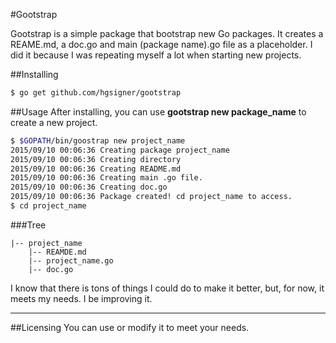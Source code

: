 #Gootstrap

Gootstrap is a simple package that bootstrap new Go packages. It creates a REAME.md, a doc.go and main (package name).go file as a placeholder. I did it because I was repeating myself a lot when starting new projects.

##Installing

```bash
$ go get github.com/hgsigner/gootstrap
```

##Usage
After installing, you can use **gootstrap new package_name** to create a new project.

```bash
$ $GOPATH/bin/goostrap new project_name
2015/09/10 00:06:36 Creating package project_name
2015/09/10 00:06:36 Creating directory
2015/09/10 00:06:36 Creating README.md
2015/09/10 00:06:36 Creating main .go file.
2015/09/10 00:06:36 Creating doc.go
2015/09/10 00:06:36 Package created! cd project_name to access.
$ cd project_name
```
###Tree
```
|-- project_name
    |-- REAMDE.md
    |-- project_name.go
    |-- doc.go
```

I know that there is tons of things I could do to make it better, but, for now, it meets my needs. I be improving it.
- - -
##Licensing
You can use or modify it to meet your needs.